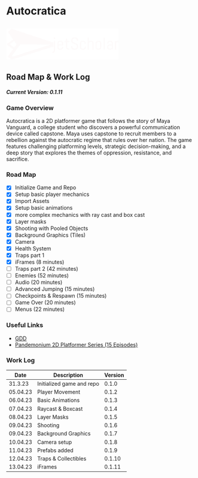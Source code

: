 # Autocratica

## <img src="jetScholar_logo.png" width="300">

## Road Map & Work Log

##### Current Version: 0.1.11

### Game Overview

Autocratica is a 2D platformer game that follows the story of Maya Vanguard, a college student who discovers a powerful communication device called capstone. Maya uses capstone to recruit members to a rebellion against the autocratic regime that rules over her nation. The game features challenging platforming levels, strategic decision-making, and a deep story that explores the themes of oppression, resistance, and sacrifice.

### Road Map

- [x] Initialize Game and Repo
- [x] Setup basic player mechanics
- [x] Import Assets
- [x] Setup basic animations
- [x] more complex mechanics with ray cast and box cast
- [x] Layer masks
- [x] Shooting with Pooled Objects
- [x] Background Graphics (Tiles)
- [x] Camera
- [x] Health System
- [x] Traps part 1
- [x] iFrames (8 minutes)
- [ ] Traps part 2 (42 minutes)
- [ ] Enemies (52 minutes)
- [ ] Audio (20 minutes)
- [ ] Advanced Jumping (15 minutes)
- [ ] Checkpoints & Respawn (15 minutes)
- [ ] Game Over (20 minutes)
- [ ] Menus (22 minutes)

### Useful Links

- [GDD][def1]
- [Pandemonium 2D Platformer Series (15 Episodes)][def2]

[def1]: https://cgsacteduau-my.sharepoint.com/:w:/r/personal/57304_cgs_act_edu_au/Documents/Schoolwork/2023/Year%209%20IT/2.%20Resources/Autocratia-GDD.docx?d=w0e5229be3efa4cf9ba39160991b2803f&csf=1&web=1&e=Oqhkue

[def2]: https://www.youtube.com/watch?v=TcranVQUQ5U&list=PLgOEwFbvGm5o8hayFB6skAfa8Z-mw4dPV

### Work Log

Date | Description | Version
-----|-------------|--------
31.3.23 | Initialized game and repo | 0.1.0
05.04.23 | Player Movement | 0.1.2
06.04.23 | Basic Animations | 0.1.3
07.04.23 | Raycast & Boxcast | 0.1.4
08.04.23 | Layer Masks | 0.1.5
09.04.23 | Shooting | 0.1.6
09.04.23 | Background Graphics | 0.1.7
10.04.23 | Camera setup | 0.1.8
11.04.23 | Prefabs added | 0.1.9
12.04.23 | Traps & Collectibles | 0.1.10
13.04.23 | iFrames | 0.1.11